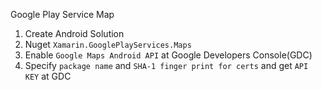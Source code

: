 Google Play Service Map

1. Create Android Solution 
2. Nuget `Xamarin.GooglePlayServices.Maps`
3. Enable `Google Maps Android API` at Google Developers Console(GDC)
4. Specify `package name` and `SHA-1 finger print for certs` and get `API KEY` at GDC
